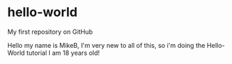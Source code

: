 # hello-world
My first repository on GitHub

Hello my name is MikeB,
I'm very new to all of this, so i'm doing the Hello-World tutorial
I am 18 years old!
